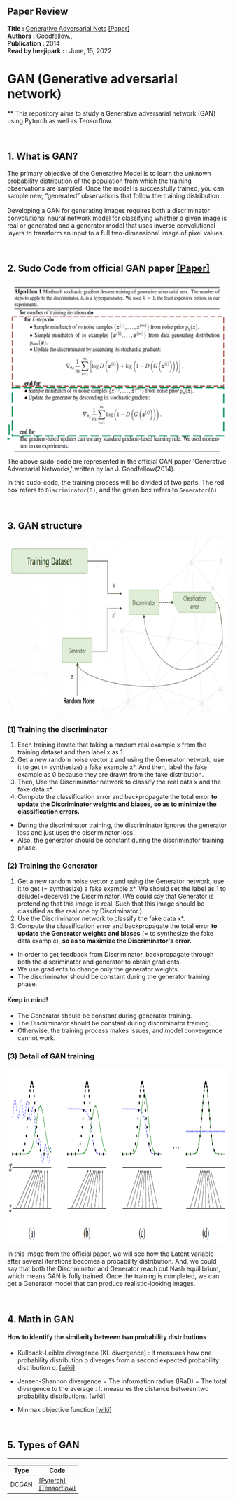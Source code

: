 ## Paper Review
<b>Title : </b> <u>Generative Adversarial Nets</u> [[Paper]](https://arxiv.org/pdf/1406.2661.pdf)
<br>
<b>Authors : </b>  Goodfellow.,
<br>
<b>Publication : </b> 2014
<br>
<b>Read by heejipark : </b>: June, 15, 2022

# GAN (Generative adversarial network)
** This repository aims to study a Generative adversarial network (GAN) using Pytorch as well as Tensorflow.

<br>

## 1. What is GAN?
The primary objective of the Generative Model is to learn the unknown probability distribution of the population from which the training observations are sampled. Once the model is successfully trained, you can sample new, “generated” observations that follow the training distribution.
<br><br>
Developing a GAN for generating images requires both a discriminator convolutional neural network model for classifying whether a given image is real or generated and a generator model that uses inverse convolutional layers to transform an input to a full two-dimensional image of pixel values.


<br>

## 2. Sudo Code from official GAN paper [[Paper]](https://arxiv.org/pdf/1406.2661.pdf)
<img src="../img/04/1-sudocode.PNG" height=400 width=700>
The above sudo-code are represented in the official GAN paper 'Generative Adversarial Networks,' written by Ian J. Goodfellow(2014). 

In this sudo-code, the training process will be divided at two parts. The red box refers to <code>Discriminator(D)</code>, and the green box refers to <code>Generator(G)</code>.


<br>

## 3. GAN structure
<img src="../img/04/2-ganstructure.PNG" height=400 width=700>


### (1) Training the discriminator
1. Each training iterate that taking a random real example x from the training dataset and then label x as 1.
2. Get a new random noise vector z and using the Generator network, use it to get (= synthesize) a fake example x*. And then, label the fake example as 0 because they are drawn from the fake distribution.
3. Then, Use the Discriminator network to classify the real data x and the fake data x*.
4. Compute the classification error and backpropagate the total error <b>to update the Discriminator weights and biases</b>, <b>so as to minimize the classification errors.</b>
- During the discriminator training, the discriminator ignores the generator loss and just uses the discriminator loss. 
- Also, the generator should be constant during the discriminator training phase.


### (2) Training the Generator
1. Get a new random noise vector z and using the Generator network, use it to get (= synthesize) a fake example x*. We should set the label as 1 to delude(=deceive) the Discriminator.
(We could say that Generator is pretending that this image is real. Such that this image should be classified as the real one by Discriminator.)
2. Use the Discriminator network to classify the fake data x*.
3. Compute the classification error and backpropagate the total error <b>to update the Generator weights and biases</b> (= to synthesize the fake data example), <b>so as to maximize the Discriminator's error.</b><br> 
- In order to get feedback from Discriminator, backpropagate through both the discriminator and generator to obtain gradients. 
- We use gradients to change only the generator weights. 
- The discriminator should be constant during the generator training phase.

#### Keep in mind! 
- The Generator should be constant during generator training. 
- The Discriminator should be constant during discriminator training.
- Otherwise, the training process makes issues, and model convergence cannot work.


### (3) Detail of GAN training
<img src="../img/04/3-graph.PNG" height=400 width=750>

In this image from the official paper, we will see how the Latent variable after several iterations becomes a probability distribution. And, we could say that both the Discriminator and Generator reach out Nash equilibrium, which means GAN is fully trained. Once the training is completed, we can get a Generator model that can produce realistic-looking images.


<br>

## 4. Math in GAN
#### How to identify the similarity between two probability distributions
- Kullback-Leibler divergence (KL divergence) 
: It measures how one probability distribution p diverges from a second expected probability distribution q. [[wiki]](https://en.wikipedia.org/wiki/Kullback%E2%80%93Leibler_divergence)

- Jensen-Shannon divergence = The information radius (IRaD) = The total divergence to the average
: It measures the distance between two probability distributions. [[wiki]](https://en.wikipedia.org/wiki/Jensen%E2%80%93Shannon_divergence)

- Minmax objective function [[wiki]](https://en.wikipedia.org/wiki/Minimax#:~:text=Minimax)


<br>

## 5. Types of GAN
<hr>

|Type|Code|
|----|----|
|DCGAN|[[Pytorch]](./DCGAN/DCGAN_Pytorch.ipynb)<br> [[Tensorflow]](./DCGAN_Tensorflow.ipynb)|
